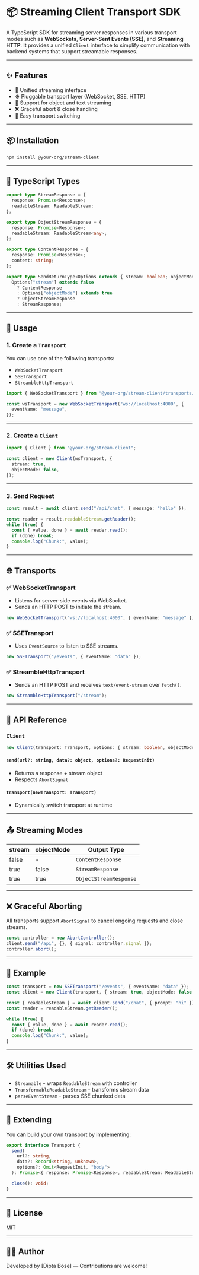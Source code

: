 # 📦 Streaming Client Transport SDK

A TypeScript SDK for streaming server responses in various transport modes such as **WebSockets**, **Server-Sent Events (SSE)**, and **Streaming HTTP**. It provides a unified `Client` interface to simplify communication with backend systems that support streamable responses.

---

## ✨ Features

* 🔄 Unified streaming interface
* ⚙️ Pluggable transport layer (WebSocket, SSE, HTTP)
* 🧠 Support for object and text streaming
* ❌ Graceful abort & close handling
* 🔌 Easy transport switching

---

## 📦 Installation

```bash
npm install @your-org/stream-client
```

---

## 📐 TypeScript Types

```ts
export type StreamResponse = {
  response: Promise<Response>;
  readableStream: ReadableStream;
};

export type ObjectStreamResponse = {
  response: Promise<Response>;
  readableStream: ReadableStream<any>;
};

export type ContentResponse = {
  response: Promise<Response>;
  content: string;
};

export type SendReturnType<Options extends { stream: boolean; objectMode: boolean }> =
  Options["stream"] extends false
    ? ContentResponse
    : Options["objectMode"] extends true
    ? ObjectStreamResponse
    : StreamResponse;
```

---

## 🚀 Usage

### 1. Create a `Transport`

You can use one of the following transports:

* `WebSocketTransport`
* `SSETransport`
* `StreambleHttpTransport`

```ts
import { WebSocketTransport } from "@your-org/stream-client/transports/websocket";

const wsTransport = new WebSocketTransport("ws://localhost:4000", {
  eventName: "message",
});
```

---

### 2. Create a `Client`

```ts
import { Client } from "@your-org/stream-client";

const client = new Client(wsTransport, {
  stream: true,
  objectMode: false,
});
```

---

### 3. Send Request

```ts
const result = await client.send("/api/chat", { message: "hello" });

const reader = result.readableStream.getReader();
while (true) {
  const { value, done } = await reader.read();
  if (done) break;
  console.log("Chunk:", value);
}
```

---

## 🌐 Transports

### ✅ WebSocketTransport

* Listens for server-side events via WebSocket.
* Sends an HTTP POST to initiate the stream.

```ts
new WebSocketTransport("ws://localhost:4000", { eventName: "message" });
```

### ✅ SSETransport

* Uses `EventSource` to listen to SSE streams.

```ts
new SSETransport("/events", { eventName: "data" });
```

### ✅ StreambleHttpTransport

* Sends an HTTP POST and receives `text/event-stream` over `fetch()`.

```ts
new StreambleHttpTransport("/stream");
```

---

## 🔧 API Reference

### `Client`

```ts
new Client(transport: Transport, options: { stream: boolean, objectMode: boolean })
```

#### `send(url?: string, data?: object, options?: RequestInit)`

* Returns a response + stream object
* Respects `AbortSignal`

#### `transport(newTransport: Transport)`

* Dynamically switch transport at runtime

---

## 📤 Streaming Modes

| stream | objectMode | Output Type            |
| ------ | ---------- | ---------------------- |
| false  | -          | `ContentResponse`      |
| true   | false      | `StreamResponse`       |
| true   | true       | `ObjectStreamResponse` |

---

## ❌ Graceful Aborting

All transports support `AbortSignal` to cancel ongoing requests and close streams.

```ts
const controller = new AbortController();
client.send("/api", {}, { signal: controller.signal });
controller.abort();
```

---

## 🧪 Example

```ts
const transport = new SSETransport("/events", { eventName: "data" });
const client = new Client(transport, { stream: true, objectMode: false });

const { readableStream } = await client.send("/chat", { prompt: "hi" });
const reader = readableStream.getReader();

while (true) {
  const { value, done } = await reader.read();
  if (done) break;
  console.log("Chunk:", value);
}
```

---

## 🛠️ Utilities Used

* `Streamable` - wraps `ReadableStream` with controller
* `TransformableReadableStream` - transforms stream data
* `parseEventStream` - parses SSE chunked data

---

## 🧩 Extending

You can build your own transport by implementing:

```ts
export interface Transport {
  send(
    url?: string,
    data?: Record<string, unknown>,
    options?: Omit<RequestInit, "body">
  ): Promise<{ response: Promise<Response>, readableStream: ReadableStream | null }>;

  close(): void;
}
```

---

## 🧾 License

MIT

---

## 👨‍💻 Author

Developed by \[Dipta Bose] — Contributions are welcome!
